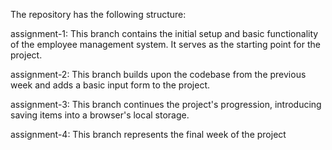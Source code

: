 The repository has the following structure:

assignment-1: This branch contains the initial setup and basic functionality of the employee management system. It serves as the starting point for the project.

assignment-2: This branch builds upon the codebase from the previous week and adds a basic input form to the project.

assignment-3: This branch continues the project's progression, introducing saving items into a browser's local storage.

assignment-4: This branch represents the final week of the project